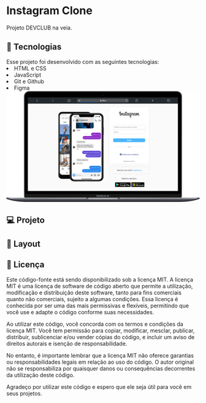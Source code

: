 <h1>Instagram Clone</h1>
<p>Projeto DEVCLUB na veia.</p>

<h2>🚀 Tecnologias</h2>
Esse projeto foi desenvolvido com as seguintes tecnologias:

<li>HTML e CSS</li>
<li>JavaScript</li>
<li>Git e Github</li>
<li>Figma</li>

<img src="assets/mobile (2).png" alt="Imagen nootbook" />


<h2>💻 Projeto</h2>

<h2>🔖 Layout</h2>

<h2>📝 Licença</h2>

Este código-fonte está sendo disponibilizado sob a licença MIT. A licença MIT é uma licença de software de código aberto que permite a utilização, modificação e distribuição deste software, tanto para fins comerciais quanto não comerciais, sujeito a algumas condições. Essa licença é conhecida por ser uma das mais permissivas e flexíveis, permitindo que você use e adapte o código conforme suas necessidades.

Ao utilizar este código, você concorda com os termos e condições da licença MIT. Você tem permissão para copiar, modificar, mesclar, publicar, distribuir, sublicenciar e/ou vender cópias do código, e incluir um aviso de direitos autorais e isenção de responsabilidade.

No entanto, é importante lembrar que a licença MIT não oferece garantias ou responsabilidades legais em relação ao uso do código. O autor original não se responsabiliza por quaisquer danos ou consequências decorrentes da utilização deste código.

Agradeço por utilizar este código e espero que ele seja útil para você em seus projetos.

